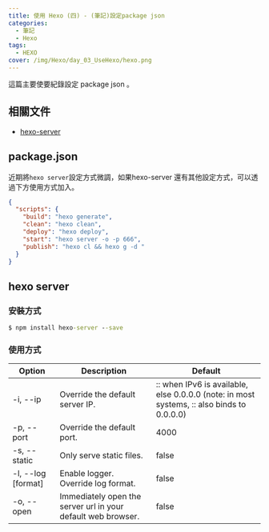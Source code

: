 ```yaml
---
title: 使用 Hexo (四) - (筆記)設定package json
categories:
  - 筆記
  - Hexo
tags: 
  - HEXO
cover: /img/Hexo/day_03_UseHexo/hexo.png
---
```

這篇主要使要紀錄設定 package json 。 

## 相關文件
- [hexo-server](https://www.npmjs.com/package/hexo-server)

## package.json
近期將```hexo server```設定方式微調，如果hexo-server 還有其他設定方式，可以透過下方使用方式加入。
```json
{
  "scripts": {
    "build": "hexo generate",
    "clean": "hexo clean",
    "deploy": "hexo deploy",
    "start": "hexo server -o -p 666",
    "publish": "hexo cl && hexo g -d "
  }
}
```

## hexo server
### 安裝方式
```cmd
$ npm install hexo-server --save
```

### 使用方式
| Option             | Description                                                  | Default                                                                                   |
|--------------------|--------------------------------------------------------------|-------------------------------------------------------------------------------------------|
| -i, --ip           | Override the default server IP.                              | :: when IPv6 is available, else 0.0.0.0 (note: in most systems, :: also binds to 0.0.0.0) |
| -p, --port         | Override the default port.                                   | 4000                                                                                      |
| -s, --static       | Only serve static files.                                     | false                                                                                     |
| -l, --log [format] | Enable logger. Override log format.                          | false                                                                                     |
| -o, --open         | Immediately open the server url in your default web browser. | false                                                                                     |

